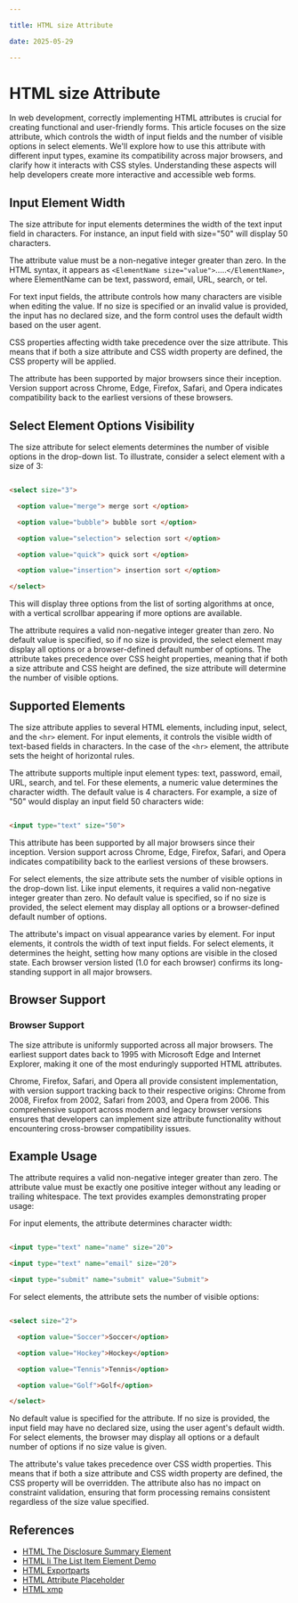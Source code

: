 ```yaml
---

title: HTML size Attribute

date: 2025-05-29

---
```



# HTML size Attribute

In web development, correctly implementing HTML attributes is crucial for creating functional and user-friendly forms. This article focuses on the size attribute, which controls the width of input fields and the number of visible options in select elements. We'll explore how to use this attribute with different input types, examine its compatibility across major browsers, and clarify how it interacts with CSS styles. Understanding these aspects will help developers create more interactive and accessible web forms.


## Input Element Width

The size attribute for input elements determines the width of the text input field in characters. For instance, an input field with size="50" will display 50 characters.

The attribute value must be a non-negative integer greater than zero. In the HTML syntax, it appears as `<ElementName size="value">`.....`</ElementName>`, where ElementName can be text, password, email, URL, search, or tel.

For text input fields, the attribute controls how many characters are visible when editing the value. If no size is specified or an invalid value is provided, the input has no declared size, and the form control uses the default width based on the user agent.

CSS properties affecting width take precedence over the size attribute. This means that if both a size attribute and CSS width property are defined, the CSS property will be applied.

The attribute has been supported by major browsers since their inception. Version support across Chrome, Edge, Firefox, Safari, and Opera indicates compatibility back to the earliest versions of these browsers.


## Select Element Options Visibility

The size attribute for select elements determines the number of visible options in the drop-down list. To illustrate, consider a select element with a size of 3:

```html

<select size="3">

  <option value="merge"> merge sort </option>

  <option value="bubble"> bubble sort </option>

  <option value="selection"> selection sort </option>

  <option value="quick"> quick sort </option>

  <option value="insertion"> insertion sort </option>

</select>

```

This will display three options from the list of sorting algorithms at once, with a vertical scrollbar appearing if more options are available.

The attribute requires a valid non-negative integer greater than zero. No default value is specified, so if no size is provided, the select element may display all options or a browser-defined default number of options. The attribute takes precedence over CSS height properties, meaning that if both a size attribute and CSS height are defined, the size attribute will determine the number of visible options.


## Supported Elements

The size attribute applies to several HTML elements, including input, select, and the `<hr>` element. For input elements, it controls the visible width of text-based fields in characters. In the case of the `<hr>` element, the attribute sets the height of horizontal rules.

The attribute supports multiple input element types: text, password, email, URL, search, and tel. For these elements, a numeric value determines the character width. The default value is 4 characters. For example, a size of "50" would display an input field 50 characters wide:

```html

<input type="text" size="50">

```

This attribute has been supported by all major browsers since their inception. Version support across Chrome, Edge, Firefox, Safari, and Opera indicates compatibility back to the earliest versions of these browsers.

For select elements, the size attribute sets the number of visible options in the drop-down list. Like input elements, it requires a valid non-negative integer greater than zero. No default value is specified, so if no size is provided, the select element may display all options or a browser-defined default number of options.

The attribute's impact on visual appearance varies by element. For input elements, it controls the width of text input fields. For select elements, it determines the height, setting how many options are visible in the closed state. Each browser version listed (1.0 for each browser) confirms its long-standing support in all major browsers.


## Browser Support


### Browser Support

The size attribute is uniformly supported across all major browsers. The earliest support dates back to 1995 with Microsoft Edge and Internet Explorer, making it one of the most enduringly supported HTML attributes.

Chrome, Firefox, Safari, and Opera all provide consistent implementation, with version support tracking back to their respective origins: Chrome from 2008, Firefox from 2002, Safari from 2003, and Opera from 2006. This comprehensive support across modern and legacy browser versions ensures that developers can implement size attribute functionality without encountering cross-browser compatibility issues.


## Example Usage

The attribute requires a valid non-negative integer greater than zero. The attribute value must be exactly one positive integer without any leading or trailing whitespace. The text provides examples demonstrating proper usage:

For input elements, the attribute determines character width:

```html

<input type="text" name="name" size="20">

<input type="text" name="email" size="20">

<input type="submit" name="submit" value="Submit">

```

For select elements, the attribute sets the number of visible options:

```html

<select size="2">

  <option value="Soccer">Soccer</option>

  <option value="Hockey">Hockey</option>

  <option value="Tennis">Tennis</option>

  <option value="Golf">Golf</option>

</select>

```

No default value is specified for the attribute. If no size is provided, the input field may have no declared size, using the user agent's default width. For select elements, the browser may display all options or a default number of options if no size value is given.

The attribute's value takes precedence over CSS width properties. This means that if both a size attribute and CSS width property are defined, the CSS property will be overridden. The attribute also has no impact on constraint validation, ensuring that form processing remains consistent regardless of the size value specified.

## References

- [HTML The Disclosure Summary Element](https://github.com/serpuniversity/learn/blob/main/html/HTML%20The%20Disclosure%20Summary%20Element.md)
- [HTML li The List Item Element Demo](https://github.com/serpuniversity/learn/blob/main/html/HTML%20li%20The%20List%20Item%20Element%20Demo.md)
- [HTML Exportparts](https://github.com/serpuniversity/learn/blob/main/html/HTML%20Exportparts.md)
- [HTML Attribute Placeholder](https://github.com/serpuniversity/learn/blob/main/html/HTML%20Attribute%20Placeholder.md)
- [HTML xmp](https://github.com/serpuniversity/learn/blob/main/html/HTML%20xmp.md)